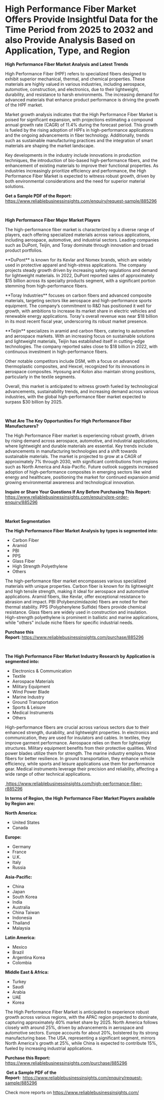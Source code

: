 <p><h1>High Performance Fiber Market Offers Provide Insightful Data for the Time Period from 2025 to 2032 and also Provide Analysis Based on Application, Type, and Region</h1></p><p><strong>High Performance Fiber Market Analysis and Latest Trends</strong></p>
<p><p>High Performance Fiber (HPF) refers to specialized fibers designed to exhibit superior mechanical, thermal, and chemical properties. These materials are highly valued in various industries, including aerospace, automotive, construction, and electronics, due to their lightweight, durability, and resistance to harsh environments. The increasing demand for advanced materials that enhance product performance is driving the growth of the HPF market.</p><p>Market growth analysis indicates that the High Performance Fiber Market is poised for significant expansion, with projections estimating a compound annual growth rate (CAGR) of 11.4% during the forecast period. This growth is fueled by the rising adoption of HPFs in high-performance applications and the ongoing advancements in fiber technology. Additionally, trends such as sustainable manufacturing practices and the integration of smart materials are shaping the market landscape.</p><p>Key developments in the industry include innovations in production techniques, the introduction of bio-based high-performance fibers, and the enhancement of existing materials to improve their functional properties. As industries increasingly prioritize efficiency and performance, the High Performance Fiber Market is expected to witness robust growth, driven by both environmental considerations and the need for superior material solutions.</p></p>
<p><strong>Get a Sample PDF of the Report:&nbsp;</strong> <a href="https://www.reliablebusinessinsights.com/enquiry/request-sample/885296?utm_campaign=2205&utm_medium=2&utm_source=Github&utm_content=ia&utm_term=30012025&utm_id=high-performance-fiber">https://www.reliablebusinessinsights.com/enquiry/request-sample/885296</a></p>
<p>&nbsp;</p>
<p><strong>High Performance Fiber Major Market Players</strong></p>
<p><p>The high-performance fiber market is characterized by a diverse range of players, each offering specialized materials across various applications, including aerospace, automotive, and industrial sectors. Leading companies such as DuPont, Teijin, and Toray dominate through innovation and broad product portfolios.</p><p>**DuPont** is known for its Kevlar and Nomex brands, which are widely used in protective apparel and high-stress applications. The company projects steady growth driven by increasing safety regulations and demand for lightweight materials. In 2022, DuPont reported sales of approximately $15 billion across its specialty products segment, with a significant portion stemming from high-performance fibers.</p><p>**Toray Industries** focuses on carbon fibers and advanced composite materials, targeting sectors like aerospace and high-performance sports equipment. The company’s commitment to R&D has positioned it well for growth, with ambitions to increase its market share in electric vehicles and renewable energy applications. Toray's overall revenue was near $18 billion in its most recent fiscal year, underscoring its robust market presence.</p><p>**Teijin** specializes in aramid and carbon fibers, catering to automotive and aerospace markets. With an increasing focus on sustainable solutions and lightweight materials, Teijin has established itself in cutting-edge technologies. The company reported sales close to $18 billion in 2022, with continuous investment in high-performance fibers.</p><p>Other notable competitors include DSM, with a focus on advanced thermoplastic composites, and Hexcel, recognized for its innovations in aerospace composites. Hyosung and Kolon also maintain strong positions, particularly in the textile segments.</p><p>Overall, this market is anticipated to witness growth fueled by technological advancements, sustainability trends, and increasing demand across various industries, with the global high-performance fiber market expected to surpass $30 billion by 2025.</p></p>
<p>&nbsp;</p>
<p><strong>What Are The Key Opportunities For High Performance Fiber Manufacturers?</strong></p>
<p><p>The High Performance Fiber market is experiencing robust growth, driven by rising demand across aerospace, automotive, and industrial applications, where lightweight and durable materials are essential. Key trends include advancements in manufacturing technologies and a shift towards sustainable materials. The market is projected to grow at a CAGR of approximately 7% through 2030, with significant contributions from regions such as North America and Asia-Pacific. Future outlook suggests increased adoption of high-performance composites in emerging sectors like wind energy and healthcare, positioning the market for continued expansion amid growing environmental awareness and technological innovation.</p></p>
<p><strong>Inquire or Share Your Questions If Any Before Purchasing This Report:</strong> <a href="https://www.reliablebusinessinsights.com/enquiry/pre-order-enquiry/885296?utm_campaign=2205&utm_medium=2&utm_source=Github&utm_content=ia&utm_term=30012025&utm_id=high-performance-fiber">https://www.reliablebusinessinsights.com/enquiry/pre-order-enquiry/885296</a></p>
<p>&nbsp;</p>
<p><strong>Market Segmentation</strong></p>
<p><strong>The High Performance Fiber Market Analysis by types is segmented into:</strong></p>
<p><ul><li>Carbon Fiber</li><li>Aramid</li><li>PBI</li><li>PPS</li><li>Glass Fiber</li><li>High Strength Polyethylene</li><li>Others</li></ul></p>
<p><p>The high-performance fiber market encompasses various specialized materials with unique properties. Carbon fiber is known for its lightweight and high tensile strength, making it ideal for aerospace and automotive applications. Aramid fibers, like Kevlar, offer exceptional resistance to abrasion and impact. PBI (Polybenzimidazole) fibers are noted for their thermal stability. PPS (Polyphenylene Sulfide) fibers provide chemical resistance. Glass fibers are widely used in construction and insulation. High-strength polyethylene is prominent in ballistic and marine applications, while "others" include niche fibers for specific industrial needs.</p></p>
<p><strong>Purchase this Report:&nbsp;</strong><a href="https://www.reliablebusinessinsights.com/purchase/885296?utm_campaign=2205&utm_medium=2&utm_source=Github&utm_content=ia&utm_term=30012025&utm_id=high-performance-fiber">https://www.reliablebusinessinsights.com/purchase/885296</a></p>
<p>&nbsp;</p>
<p><strong>The High Performance Fiber Market Industry Research by Application is segmented into:</strong></p>
<p><ul><li>Electronics & Communication</li><li>Textile</li><li>Aerospace Materials</li><li>Military Equipment</li><li>Wind Power Blade</li><li>Marine Industry</li><li>Ground Transportation</li><li>Sports & Leisure</li><li>Medical Instruments</li><li>Others</li></ul></p>
<p><p>High-performance fibers are crucial across various sectors due to their enhanced strength, durability, and lightweight properties. In electronics and communication, they are used for insulators and cables. In textiles, they improve garment performance. Aerospace relies on them for lightweight structures. Military equipment benefits from their protective qualities. Wind power blades utilize them for strength. The marine industry employs these fibers for better resilience. In ground transportation, they enhance vehicle efficiency, while sports and leisure applications use them for performance gear. Medical instruments leverage their precision and reliability, affecting a wide range of other technical applications.</p></p>
<p><a href="https://www.reliablebusinessinsights.com/high-performance-fiber-r885296?utm_campaign=2205&utm_medium=2&utm_source=Github&utm_content=ia&utm_term=30012025&utm_id=high-performance-fiber">&nbsp;https://www.reliablebusinessinsights.com/high-performance-fiber-r885296</a></p>
<p><strong>In terms of Region, the High Performance Fiber Market Players available by Region are:</strong></p>
<p>
    <p> <strong> North America: </strong>
        <ul>
            <li>United States</li>
            <li>Canada</li>
        </ul>
        </p> 
    <p> <strong> Europe: </strong>
        <ul>
            <li>Germany</li>
            <li>France</li>
            <li>U.K.</li>
            <li>Italy</li>
            <li>Russia</li>
        </ul>
        </p> 
    <p> <strong> Asia-Pacific: </strong>
        <ul>
            <li>China</li>
            <li>Japan</li>
            <li>South Korea</li>
            <li>India</li>
            <li>Australia</li>
            <li>China Taiwan</li>
            <li>Indonesia</li>
            <li>Thailand</li>
            <li>Malaysia</li>
        </ul>
        </p> 
    <p> <strong> Latin America: </strong>
        <ul>
            <li>Mexico</li>
            <li>Brazil</li>
            <li>Argentina Korea</li>
            <li>Colombia</li>
        </ul>
        </p> 
    <p> <strong> Middle East & Africa: </strong>
        <ul>
            <li>Turkey</li>
            <li>Saudi</li>
            <li>Arabia</li>
            <li>UAE</li>
            <li>Korea</li>
        </ul>
    </p>
    </p>
<p><p>The High Performance Fiber Market is anticipated to experience robust growth across various regions, with the APAC region projected to dominate, capturing approximately 40% market share by 2025. North America follows closely with around 25%, driven by advancements in aerospace and automotive sectors. Europe accounts for about 20%, bolstered by its strong manufacturing base. The USA, representing a significant segment, mirrors North America's growth at 25%, while China is expected to contribute 15%, fueled by increasing industrial applications.</p></p>
<p><strong>Purchase this Report: </strong><a href="https://www.reliablebusinessinsights.com/purchase/885296?utm_campaign=2205&utm_medium=2&utm_source=Github&utm_content=ia&utm_term=30012025&utm_id=high-performance-fiber">https://www.reliablebusinessinsights.com/purchase/885296</a></p>
<p>&nbsp;<strong>Get a Sample PDF of the Report:&nbsp;&nbsp;</strong><a href="https://www.reliablebusinessinsights.com/enquiry/request-sample/885296?utm_campaign=2205&utm_medium=2&utm_source=Github&utm_content=ia&utm_term=30012025&utm_id=high-performance-fiber">https://www.reliablebusinessinsights.com/enquiry/request-sample/885296</a></p>
<p><strong></strong></p>
<p>Check more reports on <a href="https://www.reliablebusinessinsights.com/?utm_campaign=2205&utm_medium=2&utm_source=Github&utm_content=ia&utm_term=30012025&utm_id=high-performance-fiber">https://www.reliablebusinessinsights.com/</a></p>